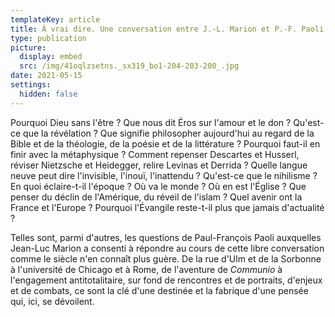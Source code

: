 ```yaml
---
templateKey: article
title: À vrai dire. Une conversation entre J.-L. Marion et P.-F. Paoli
type: publication
picture:
  display: embed
  src: /img/41oqlzsetns._sx319_bo1-204-203-200_.jpg
date: 2021-05-15
settings:
  hidden: false
---
```

Pourquoi Dieu sans l'être ? Que nous dit Éros sur l'amour et le don ? Qu'est-ce que la révélation ? Que signifie philosopher aujourd'hui au regard de la Bible et de la théologie, de la poésie et de la littérature ? Pourquoi faut-il en finir avec la métaphysique ? Comment repenser Descartes et Husserl, réviser Nietzsche et Heidegger, relire Levinas et Derrida ? Quelle langue neuve peut dire l'invisible, l'inouï, l'inattendu ? Qu'est-ce que le nihilisme ? En quoi éclaire-t-il l'époque ? Où va le monde ? Où en est l'Église ? Que penser du déclin de l'Amérique, du réveil de l'islam ? Quel avenir ont la France et l'Europe ? Pourquoi l'Évangile reste-t-il plus que jamais d'actualité ?

Telles sont, parmi d'autres, les questions de Paul-François Paoli auxquelles Jean-Luc Marion a consenti à répondre au cours de cette libre conversation comme le siècle n'en connaît plus guère. De la rue d'Ulm et de la Sorbonne à l'université de Chicago et à Rome, de l'aventure de *Communio* à l'engagement antitotalitaire, sur fond de rencontres et de portraits, d'enjeux et de combats, ce sont la clé d'une destinée et la fabrique d'une pensée qui, ici, se dévoilent.